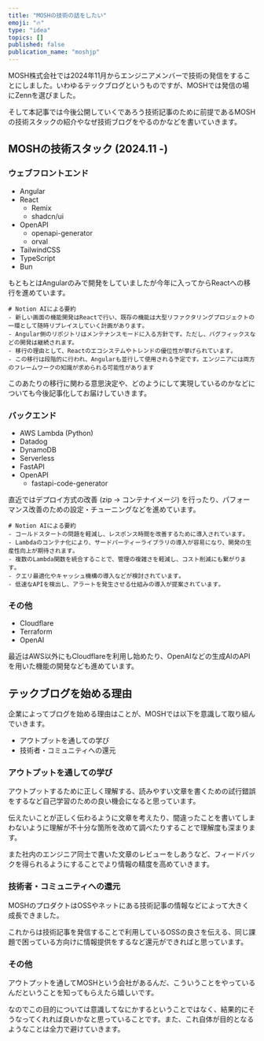 ```yaml
---
title: "MOSHの技術の話をしたい"
emoji: "🔥"
type: "idea"
topics: []
published: false
publication_name: "moshjp"
---
```


MOSH株式会社では2024年11月からエンジニアメンバーで技術の発信をすることにしました。いわゆるテックブログというものですが、MOSHでは発信の場にZennを選びました。

そして本記事では今後公開していくであろう技術記事のために前提であるMOSHの技術スタックの紹介やなぜ技術ブログをやるのかなどを書いていきます。

## MOSHの技術スタック (2024.11 -)

### ウェブフロントエンド

- Angular
- React
  - Remix
  - shadcn/ui
- OpenAPI
  - openapi-generator
  - orval
- TailwindCSS
- TypeScript
- Bun

もともとはAngularのみで開発をしていましたが今年に入ってからReactへの移行を進めています。

```plain
# Notion AIによる要約
- 新しい画面の機能開発はReactで行い、既存の機能は大型リファクタリングプロジェクトの一環として随時リプレイスしていく計画があります⁠⁠。
- Angular側のリポジトリはメンテナンスモードに入る方針です⁠⁠。ただし、バグフィックスなどの開発は継続されます。
- 移行の理由として、Reactのエコシステムやトレンドの優位性が挙げられています⁠⁠。
- この移行は段階的に行われ、Angularも並行して使用される予定です。エンジニアには両方のフレームワークの知識が求められる可能性があります
```

このあたりの移行に関わる意思決定や、どのようにして実現しているのかなどについても今後記事化してお届けしていきます。

### バックエンド

- AWS Lambda (Python)
- Datadog
- DynamoDB
- Serverless
- FastAPI
- OpenAPI
  - fastapi-code-generator

直近ではデプロイ方式の改善 (zip → コンテナイメージ) を行ったり、パフォーマンス改善のための設定・チューニングなどを進めています。

```plain
# Notion AIによる要約
- コールドスタートの問題を軽減し、レスポンス時間を改善するために導入されています⁠。
- Lambdaのコンテナ化により、サードパーティーライブラリの導入が容易になり、開発の生産性向上が期待されます⁠。
- 複数のLambda関数を統合することで、管理の複雑さを軽減し、コスト削減にも繋がります⁠。
- クエリ最適化やキャッシュ機構の導入などが検討されています⁠。
- 低速なAPIを検出し、アラートを発生させる仕組みの導入が提案されています⁠。
```

### その他

- Cloudflare
- Terraform
- OpenAI

最近はAWS以外にもCloudflareを利用し始めたり、OpenAIなどの生成AIのAPIを用いた機能の開発なども進めています。


## テックブログを始める理由

企業によってブログを始める理由はことが、MOSHでは以下を意識して取り組んでいきます。

- アウトプットを通しての学び
- 技術者・コミュニティへの還元

### アウトプットを通しての学び

アウトプットするために正しく理解する、読みやすい文章を書くための試行錯誤をするなど自己学習のための良い機会になると思っています。

伝えたいことが正しく伝わるように文章を考えたり、間違ったことを書いてしまわないように理解が不十分な箇所を改めて調べたりすることで理解度も深まります。

また社内のエンジニア同士で書いた文章のレビューをしあうなど、フィードバックを得られるようにすることでより情報の精度を高めていきます。

### 技術者・コミュニティへの還元

MOSHのプロダクトはOSSやネットにある技術記事の情報などによって大きく成長できました。

これからは技術記事を発信することで利用しているOSSの良さを伝える、同じ課題で困っている方向けに情報提供をするなど還元ができればと思っています。

### その他

アウトプットを通してMOSHという会社があるんだ、こういうことをやっているんだということを知ってもらえたら嬉しいです。

なのでこの目的については意識してなにかするということではなく、結果的にそうなってくれれば良いかなと思っていることです。また、これ自体が目的となるようなことは全力で避けていきます。
